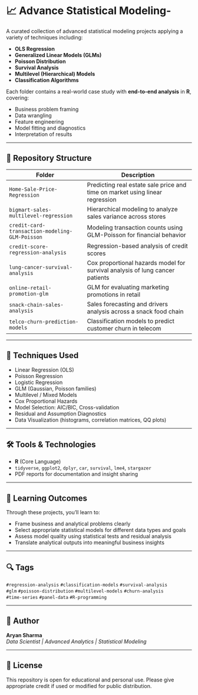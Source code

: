 # 📈 Advance Statistical Modeling-

A curated collection of advanced statistical modeling projects applying a variety of techniques including:

- **OLS Regression**
- **Generalized Linear Models (GLMs)**
- **Poisson Distribution**
- **Survival Analysis**
- **Multilevel (Hierarchical) Models**
- **Classification Algorithms**

Each folder contains a real-world case study with **end-to-end analysis** in **R**, covering:
- Business problem framing
- Data wrangling
- Feature engineering
- Model fitting and diagnostics
- Interpretation of results

---

## 📁 Repository Structure

| Folder | Description |
|--------|-------------|
| `Home-Sale-Price-Regression` | Predicting real estate sale price and time on market using linear regression |
| `bigmart-sales-multilevel-regression` | Hierarchical modeling to analyze sales variance across stores |
| `credit-card-transaction-modeling-GLM-Poisson` | Modeling transaction counts using GLM-Poisson for financial behavior |
| `credit-score-regression-analysis` | Regression-based analysis of credit scores |
| `lung-cancer-survival-analysis` | Cox proportional hazards model for survival analysis of lung cancer patients |
| `online-retail-promotion-glm` | GLM for evaluating marketing promotions in retail |
| `snack-chain-sales-analysis` | Sales forecasting and drivers analysis across a snack food chain |
| `telco-churn-prediction-models` | Classification models to predict customer churn in telecom |

---

## 🧪 Techniques Used

- Linear Regression (OLS)
- Poisson Regression
- Logistic Regression
- GLM (Gaussian, Poisson families)
- Multilevel / Mixed Models
- Cox Proportional Hazards
- Model Selection: AIC/BIC, Cross-validation
- Residual and Assumption Diagnostics
- Data Visualization (histograms, correlation matrices, QQ plots)

---

## 🛠 Tools & Technologies

- **R** (Core Language)
- `tidyverse`, `ggplot2`, `dplyr`, `car`, `survival`, `lme4`, `stargazer`
- PDF reports for documentation and insight sharing

---

## 🎯 Learning Outcomes

Through these projects, you’ll learn to:
- Frame business and analytical problems clearly
- Select appropriate statistical models for different data types and goals
- Assess model quality using statistical tests and residual analysis
- Translate analytical outputs into meaningful business insights

---

## 🔍 Tags

`#regression-analysis` `#classification-models` `#survival-analysis`  
`#glm` `#poisson-distribution` `#multilevel-models` `#churn-analysis`  
`#time-series` `#panel-data` `#R-programming`

---

## 👤 Author

**Aryan Sharma**  
*Data Scientist | Advanced Analytics | Statistical Modeling*

---

## 📜 License

This repository is open for educational and personal use. Please give appropriate credit if used or modified for public distribution.
